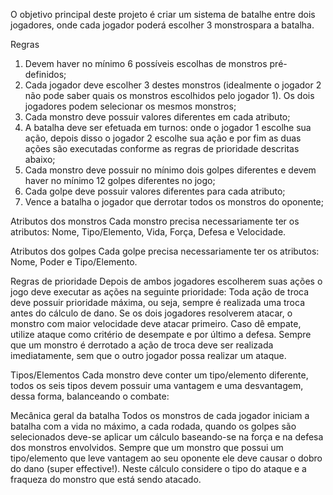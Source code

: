 O objetivo principal deste projeto é criar um sistema de batalhe entre dois jogadores, onde cada jogador poderá escolher 3 monstrospara a batalha.

Regras
1. Devem haver no mínimo 6 possíveis escolhas de monstros pré-definidos;
2. Cada jogador deve escolher 3 destes monstros (idealmente o jogador 2 não pode saber
quais os monstros escolhidos pelo jogador 1). Os dois jogadores podem selecionar os
mesmos monstros;
3. Cada monstro deve possuir valores diferentes em cada atributo;
4. A batalha deve ser efetuada em turnos: onde o jogador 1 escolhe sua ação, depois disso
o jogador 2 escolhe sua ação e por fim as duas ações são executadas conforme as regras
de prioridade descritas abaixo;
5. Cada monstro deve possuir no mínimo dois golpes diferentes e devem haver no mínimo
12 golpes diferentes no jogo;
6. Cada golpe deve possuir valores diferentes para cada atributo;
7. Vence a batalha o jogador que derrotar todos os monstros do oponente;

Atributos dos monstros
Cada monstro precisa necessariamente ter os atributos: Nome, Tipo/Elemento, Vida, Força, Defesa e Velocidade.

Atributos dos golpes
Cada golpe precisa necessariamente ter os atributos: Nome, Poder e Tipo/Elemento.

Regras de prioridade
Depois de ambos jogadores escolherem suas ações o jogo deve executar as ações na seguinte
prioridade: Toda ação de troca deve possuir prioridade máxima, ou seja, sempre é realizada
uma troca antes do cálculo de dano.
Se os dois jogadores resolverem atacar, o monstro com maior velocidade deve atacar primeiro.
Caso dê empate, utilize ataque como critério de desempate e por último a defesa.
Sempre que um monstro é derrotado a ação de troca deve ser realizada imediatamente, sem
que o outro jogador possa realizar um ataque.

Tipos/Elementos
Cada monstro deve conter um tipo/elemento diferente, todos os seis tipos devem possuir uma
vantagem e uma desvantagem, dessa forma, balanceando o combate:

Mecânica geral da batalha
Todos os monstros de cada jogador iniciam a batalha com a vida no máximo, a cada rodada,
quando os golpes são selecionados deve-se aplicar um cálculo baseando-se na força e na
defesa dos monstros envolvidos.
Sempre que um monstro que possui um tipo/elemento que leve vantagem ao seu oponente ele
deve causar o dobro do dano (super effective!).
Neste cálculo considere o tipo do ataque e a fraqueza do monstro que está sendo
atacado.
